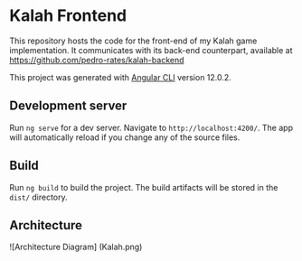 # Kalah Frontend
This repository hosts the code for the front-end of my Kalah game implementation. It communicates with its back-end counterpart, available at https://github.com/pedro-rates/kalah-backend

This project was generated with [Angular CLI](https://github.com/angular/angular-cli) version 12.0.2.

## Development server

Run `ng serve` for a dev server. Navigate to `http://localhost:4200/`. The app will automatically reload if you change any of the source files.


## Build

Run `ng build` to build the project. The build artifacts will be stored in the `dist/` directory.

## Architecture
![Architecture Diagram]
(Kalah.png)